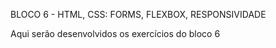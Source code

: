 BLOCO 6 - HTML, CSS: FORMS, FLEXBOX, RESPONSIVIDADE

Aqui serão desenvolvidos os exercícios do bloco 6